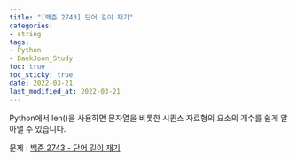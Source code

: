 ```yaml
---
title: "[백준 2743] 단어 길이 재기"
categories: 
- string
tags:
- Python
- BaekJoon_Study
toc: true
toc_sticky: true
date: 2022-03-21
last_modified_at: 2022-03-21
---
```


Python에서 len()을 사용하면 문자열을 비롯한 시퀀스 자료형의 요소의 개수를 쉽게 알아낼 수 있습니다.  

문제 : [백준 2743 - 단어 길이 재기](https://www.acmicpc.net/problem/2743)

<script src="https://gist.github.com/Ryumaker/b413a16d7571d30f2f53b80b72dc1bc5.js"></script>



